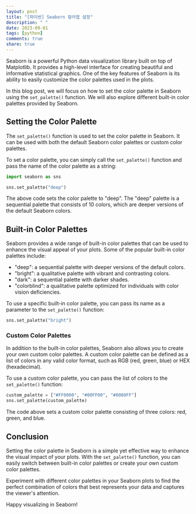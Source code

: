 ```yaml
---
layout: post
title: "[파이썬] Seaborn 컬러맵 설정"
description: " "
date: 2023-09-01
tags: [python]
comments: true
share: true
---
```


Seaborn is a powerful Python data visualization library built on top of Matplotlib. It provides a high-level interface for creating beautiful and informative statistical graphics. One of the key features of Seaborn is its ability to easily customize the color palettes used in the plots.

In this blog post, we will focus on how to set the color palette in Seaborn using the `set_palette()` function. We will also explore different built-in color palettes provided by Seaborn.

## Setting the Color Palette

The `set_palette()` function is used to set the color palette in Seaborn. It can be used with both the default Seaborn color palettes or custom color palettes.

To set a color palette, you can simply call the `set_palette()` function and pass the name of the color palette as a string:

```python
import seaborn as sns

sns.set_palette("deep")
```

The above code sets the color palette to "deep". The "deep" palette is a sequential palette that consists of 10 colors, which are deeper versions of the default Seaborn colors.

## Built-in Color Palettes

Seaborn provides a wide range of built-in color palettes that can be used to enhance the visual appeal of your plots. Some of the popular built-in color palettes include:

- "deep": a sequential palette with deeper versions of the default colors.
- "bright": a qualitative palette with vibrant and contrasting colors.
- "dark": a sequential palette with darker shades.
- "colorblind": a qualitative palette optimized for individuals with color vision deficiencies.

To use a specific built-in color palette, you can pass its name as a parameter to the `set_palette()` function:

```python
sns.set_palette("bright")
```

### Custom Color Palettes

In addition to the built-in color palettes, Seaborn also allows you to create your own custom color palettes. A custom color palette can be defined as a list of colors in any valid color format, such as RGB (red, green, blue) or HEX (hexadecimal).

To use a custom color palette, you can pass the list of colors to the `set_palette()` function:

```python
custom_palette = ["#FF0000", "#00FF00", "#0000FF"]
sns.set_palette(custom_palette)
```

The code above sets a custom color palette consisting of three colors: red, green, and blue.

## Conclusion

Setting the color palette in Seaborn is a simple yet effective way to enhance the visual impact of your plots. With the `set_palette()` function, you can easily switch between built-in color palettes or create your own custom color palettes.

Experiment with different color palettes in your Seaborn plots to find the perfect combination of colors that best represents your data and captures the viewer's attention.

Happy visualizing in Seaborn!
